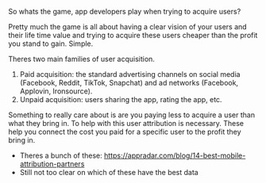 So whats the game, app developers play when trying to acquire users?

Pretty much the game is all about having a clear vision of your users and their life time value and trying to acquire these users cheaper than the profit you stand to gain. Simple.

Theres two main families of user acquisition.
1. Paid acquisition: the standard advertising channels on social media (Facebook, Reddit, TikTok, Snapchat) and ad networks (Facebook, Applovin, Ironsource).
2. Unpaid acquisition: users sharing the app, rating the app, etc.

Something to really care about is are you paying less to acquire a user than what they bring in. To help with this user attribution is necessary. These help you connect the cost you paid for a specific user to the profit they bring in.
- Theres a bunch of these: https://appradar.com/blog/14-best-mobile-attribution-partners
- Still not too clear on which of these have the best data